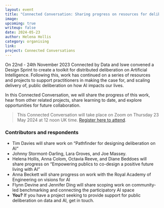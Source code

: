 ```yaml
---
layout: event
title: "Connected Conversation: Sharing progress on resources for deliberation on data & AI governance"
image: 
upcoming: true
writeup: false
date: 2024-05-23
author: Helena Hollis
category: organising
link: 
project: Connected Conversations
---
```


On 22nd - 24th November 2023 Connected by Data and Iswe convened a Design Sprint to create a toolkit for distributed deliberation on Artificial Intelligence. Following this, work has continued on a series of resources and projects to support practitioners in making the case for, and scaling delivery of, public deliberation on how AI impacts our lives. 

<!--more-->

In this Connected Conversation, we will share the progress of this work, hear from other related projects, share learning to date, and explore opportunities for future collaboration.

> This Connected Conversation will take place on Zoom on Thursday 23 May 2024 at 12 noon UK time. [Register here to attend](https://us06web.zoom.us/meeting/register/tZAqde6hrz0uGdchg77QagvQP9jUZf2rhBoa#/registration).

### Contributors and respondents
* Tim Davies will share work on “Pathfinder for designing deliberation on AI“
* Johnny Stormont-Darling, Lara Groves, and Joe Massey.
* Helena Hollis, Anna Colom, Octavia Reeve, and Diane Beddoes will share progress on “Empowering publics to co-design a positive future living with AI”
* Anna Beckett will share progress on work with the Royal Academy of Engineering on visions for AI
* Flynn Devine and Jennifer Ding will share scoping work on community-led benchmarking and  connecting the participatory AI space
* **You?** If you have a project seeking to provide support for public deliberation on data and AI, get in touch.   